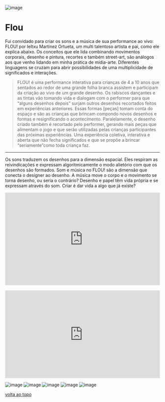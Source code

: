![image](/images/flou/fl-001.png)

# Flou

Fui convidado para criar os sons e a música de sua performance ao vivo: FLOU! por Ieltxu Martinez Ortueta, um multi talentoso artista e pai, como ele explica abaixo. Os conceitos que ele lida combinando movimentos corporais, desenho e pintura, recortes e também street-art, são análogos aos que venho lidando em minha prática de mídia-arte. Diferentes linguagens se cruzam para abrir possibilidades de uma multiplicidade de significados e interações.

> FLOU! é uma performance interativa para crianças de 4 a 10 anos que sentados ao redor de uma grande folha branca assistem e participam da criação ao vivo de um grande desenho. Os rabiscos dançantes e as tintas vão tomando vida e dialogam com o performer para que “alguns desenhos depois” surjam outros desenhos recortados feitos em experiências anteriores. Essas formas [peças] tomam conta do espaço e são as crianças que brincam compondo novos desenhos e formas e resignificando o acontecimento. Paralelamente, o desenho criado também é recortado pelo performer, gerando mais peças que alimentam o jogo e que serão utilizadas pelas crianças participantes das próximas experiências. Uma experiência coletiva, interativa e aberta que não fecha significados e que se propõe a brincar “seriamente”como toda criança faz.

---

Os sons traduzem os desenhos para a dimensão espacial. Eles respiram as reivindicações e expressam algoritmicamente o modo alietório com que os desenhos são formados. Som e música no FLOU! são a dimensão que conecta o designer ao desenho. A música move o corpo e o movimento se torna desenho, ou seria o contrário? Desenho e papel têm vida própria e se expressam através do som. Criar é dar vida a algo que já existe?

<iframe width="100%" height="300" scrolling="yes" frameborder="no" allow="autoplay" src="https://w.soundcloud.com/player/?url=https%3A//api.soundcloud.com/playlists/156340265&color=%23ff5500&auto_play=false&hide_related=false&show_comments=false&show_user=false&show_reposts=false&show_teaser=true&visual=true"></iframe>

<br />
<br />

<div style="padding:56.25% 0 0 0;position:relative;"><iframe src="https://player.vimeo.com/video/188162125?title=0&byline=0&portrait=0" style="position:absolute;top:0;left:0;width:100%;height:100%;" frameborder="0" allow="autoplay; fullscreen" allowfullscreen></iframe></div><script src="https://player.vimeo.com/api/player.js"></script>

![image](/images/flou/fl-000.jpg)
![image](/images/flou/fl-002.jpg)
![image](/images/flou/fl-005.jpg)
![image](/images/flou/fl-006.jpg)
![image](/images/flou/fl-007.jpg)

[volta ao topo](#flou)
